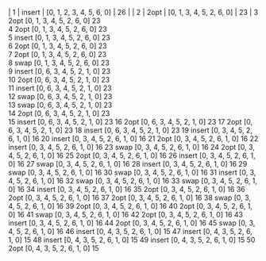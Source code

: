 | 1 | insert | [0, 1, 2, 3, 4, 5, 6, 0] | 26 |
 | 2 | 2opt   | [0, 1, 3, 4, 5, 2, 6, 0] | 23 |
 3 2opt   [0, 1, 3, 4, 5, 2, 6, 0] 23 <br/>
 4 2opt   [0, 1, 3, 4, 5, 2, 6, 0] 23 <br/>
 5 insert [0, 1, 3, 4, 5, 2, 6, 0] 23 <br/>
 6 2opt   [0, 1, 3, 4, 5, 2, 6, 0] 23 <br/>
 7 2opt   [0, 1, 3, 4, 5, 2, 6, 0] 23 <br/>
 8 swap   [0, 1, 3, 4, 5, 2, 6, 0] 23 <br/>
 9 insert [0, 6, 3, 4, 5, 2, 1, 0] 23 <br/>
10 2opt   [0, 6, 3, 4, 5, 2, 1, 0] 23 <br/>
11 insert [0, 6, 3, 4, 5, 2, 1, 0] 23 <br/>
12 swap   [0, 6, 3, 4, 5, 2, 1, 0] 23 <br/>
13 swap   [0, 6, 3, 4, 5, 2, 1, 0] 23 <br/>
14 2opt   [0, 6, 3, 4, 5, 2, 1, 0] 23 <br/>
15 insert [0, 6, 3, 4, 5, 2, 1, 0] 23
16 2opt   [0, 6, 3, 4, 5, 2, 1, 0] 23
17 2opt   [0, 6, 3, 4, 5, 2, 1, 0] 23
18 insert [0, 6, 3, 4, 5, 2, 1, 0] 23
19 insert [0, 3, 4, 5, 2, 6, 1, 0] 16
20 insert [0, 3, 4, 5, 2, 6, 1, 0] 16
21 2opt   [0, 3, 4, 5, 2, 6, 1, 0] 16
22 insert [0, 3, 4, 5, 2, 6, 1, 0] 16
23 swap   [0, 3, 4, 5, 2, 6, 1, 0] 16
24 2opt   [0, 3, 4, 5, 2, 6, 1, 0] 16
25 2opt   [0, 3, 4, 5, 2, 6, 1, 0] 16
26 insert [0, 3, 4, 5, 2, 6, 1, 0] 16
27 swap   [0, 3, 4, 5, 2, 6, 1, 0] 16
28 insert [0, 3, 4, 5, 2, 6, 1, 0] 16
29 swap   [0, 3, 4, 5, 2, 6, 1, 0] 16
30 swap   [0, 3, 4, 5, 2, 6, 1, 0] 16
31 insert [0, 3, 4, 5, 2, 6, 1, 0] 16
32 swap   [0, 3, 4, 5, 2, 6, 1, 0] 16
33 swap   [0, 3, 4, 5, 2, 6, 1, 0] 16
34 insert [0, 3, 4, 5, 2, 6, 1, 0] 16
35 2opt   [0, 3, 4, 5, 2, 6, 1, 0] 16
36 2opt   [0, 3, 4, 5, 2, 6, 1, 0] 16
37 2opt   [0, 3, 4, 5, 2, 6, 1, 0] 16
38 swap   [0, 3, 4, 5, 2, 6, 1, 0] 16
39 2opt   [0, 3, 4, 5, 2, 6, 1, 0] 16
40 2opt   [0, 3, 4, 5, 2, 6, 1, 0] 16
41 swap   [0, 3, 4, 5, 2, 6, 1, 0] 16
42 2opt   [0, 3, 4, 5, 2, 6, 1, 0] 16
43 insert [0, 3, 4, 5, 2, 6, 1, 0] 16
44 2opt   [0, 3, 4, 5, 2, 6, 1, 0] 16
45 swap   [0, 3, 4, 5, 2, 6, 1, 0] 16
46 insert [0, 4, 3, 5, 2, 6, 1, 0] 15
47 insert [0, 4, 3, 5, 2, 6, 1, 0] 15
48 insert [0, 4, 3, 5, 2, 6, 1, 0] 15
49 insert [0, 4, 3, 5, 2, 6, 1, 0] 15
50 2opt   [0, 4, 3, 5, 2, 6, 1, 0] 15
